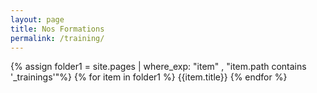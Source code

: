 ```yaml
---
layout: page
title: Nos Formations
permalink: /training/
---
```


{% assign folder1 = site.pages | where_exp: "item" , "item.path contains '_trainings'"%}
{% for item in folder1 %}
{{item.title}}
{% endfor %}